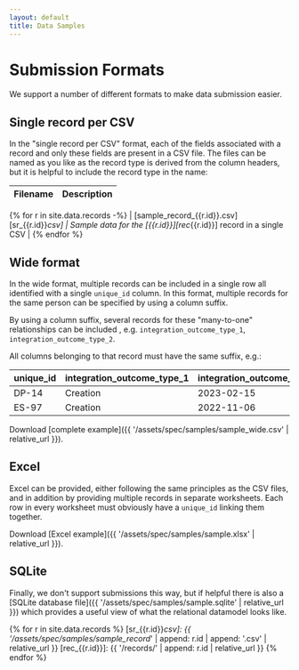 ```yaml
---
layout: default
title: Data Samples
---
```


# Submission Formats

We support a number of different formats to make data submission easier.

## Single record per CSV

In the "single record per CSV" format, each of the fields associated with a record and only these fields
are present in a CSV file. The files can be named as you like as the record type is derived from the 
column headers, but it is helpful to include the record type in the name:

| Filename | Description |
| -------- | ----------- | 
{% for r in site.data.records -%}
| [sample_record_{{r.id}}.csv][sr_{{r.id}}_csv] | Sample data for the [{{r.id}}][rec_{{r.id}}] record in a single CSV |
{% endfor %}

## Wide format

In the wide format, multiple records can be included in a single row all identified with a single `unique_id` column.
In this format, multiple records for the same person can be specified by using a column suffix.

By using a column suffix, several records for these "many-to-one" relationships can be included , 
e.g. `integration_outcome_type_1`, `integration_outcome_type_2`. 

All columns belonging to that record must have the same suffix, e.g.:

| unique_id | integration_outcome_type_1 | integration_outcome_achieved_date_1 | integration_outcome_type_2 | integration_outcome_achieved_date_2 |
| ----------| -------------------------- | ----------------------------------- | -------------------------- | ------------------------------------|
| DP-14     | Creation                   | 2023-02-15 
| ES-97     | Creation                   | 2022-11-06                          | 6 month                    | 2023-08-26 

Download [complete example]({{ '/assets/spec/samples/sample_wide.csv' | relative_url }}).

## Excel

Excel can be provided, either following the same principles as the CSV files, and in addition by providing multiple
records in separate worksheets. Each row in every worksheet must obviously have a `unique_id` linking them together.

Download [Excel example]({{ '/assets/spec/samples/sample.xlsx' | relative_url }}).

## SQLite

Finally, we don't support submissions this way, but if helpful there is also a 
[SQLite database file]({{ '/assets/spec/samples/sample.sqlite' | relative_url }}) which provides a useful view of what
the relational datamodel looks like.


{% for r in site.data.records %}
[sr_{{r.id}}_csv]: {{ '/assets/spec/samples/sample_record_' | append: r.id | append: '.csv' | relative_url }}
[rec_{{r.id}}]: {{ '/records/' | append: r.id | relative_url }}
{% endfor %}
